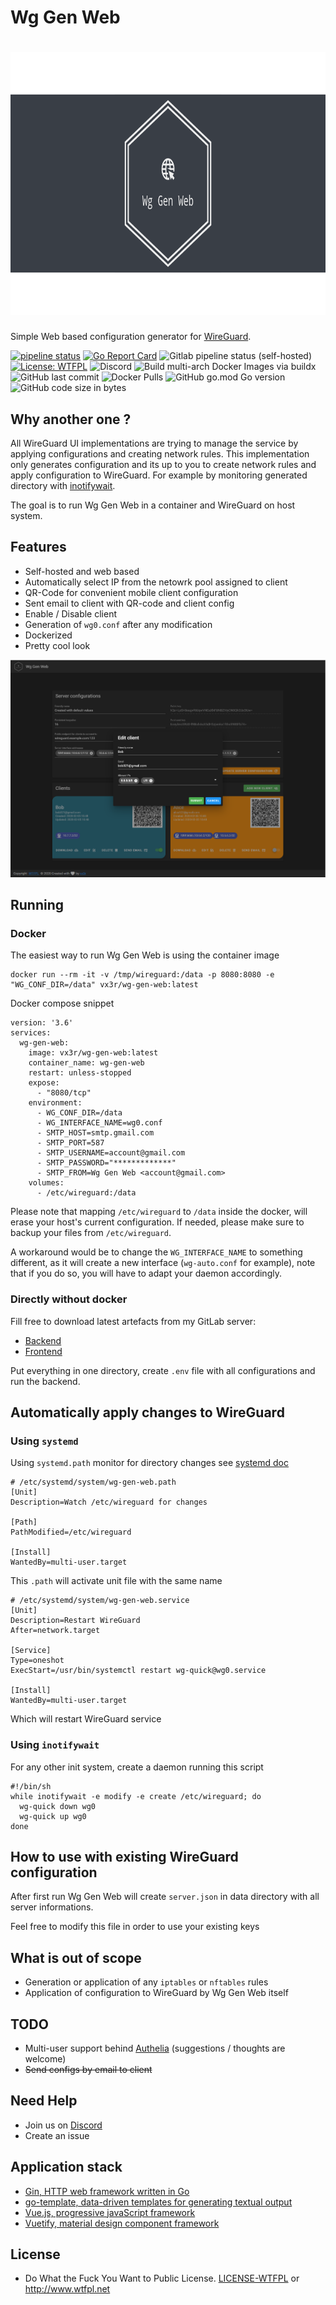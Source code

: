 # Wg Gen Web

<h1 align="center"><img height="420" src="./wg-gen-web_cover.png" alt="Simple Web based configuration generator for WireGuard"></h1>

Simple Web based configuration generator for [WireGuard](https://wireguard.com).

[![pipeline status](https://gitlab.127-0-0-1.fr/vx3r/wg-gen-web/badges/master/pipeline.svg)](https://gitlab.127-0-0-1.fr/vx3r/wg-gen-web/commits/master)
[![Go Report Card](https://goreportcard.com/badge/github.com/vx3r/wg-gen-web)](https://goreportcard.com/report/github.com/vx3r/wg-gen-web)
![Gitlab pipeline status (self-hosted)](https://img.shields.io/gitlab/pipeline/vx3r/wg-gen-web?gitlab_url=https%3A%2F%2Fgitlab.127-0-0-1.fr%2F)
[![License: WTFPL](https://img.shields.io/badge/License-WTFPL-brightgreen.svg)](http://www.wtfpl.net/about/)
![Discord](https://img.shields.io/discord/681699554189377567)
![Build multi-arch Docker Images via buildx](https://github.com/vx3r/wg-gen-web/workflows/Build%20multi-arch%20Docker%20Images%20via%20buildx/badge.svg)
![GitHub last commit](https://img.shields.io/github/last-commit/vx3r/wg-gen-web)
![Docker Pulls](https://img.shields.io/docker/pulls/vx3r/wg-gen-web)
![GitHub go.mod Go version](https://img.shields.io/github/go-mod/go-version/vx3r/wg-gen-web)
![GitHub code size in bytes](https://img.shields.io/github/languages/code-size/vx3r/wg-gen-web)

## Why another one ?

All WireGuard UI implementations are trying to manage the service by applying configurations and creating network rules.
This implementation only generates configuration and its up to you to create network rules and apply configuration to WireGuard.
For example by monitoring generated directory with [inotifywait](https://github.com/inotify-tools/inotify-tools/wiki). 

The goal is to run Wg Gen Web in a container and WireGuard on host system.

## Features

 * Self-hosted and web based
 * Automatically select IP from the netowrk pool assigned to client
 * QR-Code for convenient mobile client configuration
 * Sent email to client with QR-code and client config
 * Enable / Disable client
 * Generation of `wg0.conf` after any modification
 * Dockerized
 * Pretty cool look

![Screenshot](wg-gen-web_screenshot.png)

## Running

### Docker

The easiest way to run Wg Gen Web is using the container image
```
docker run --rm -it -v /tmp/wireguard:/data -p 8080:8080 -e "WG_CONF_DIR=/data" vx3r/wg-gen-web:latest
```
Docker compose snippet
```
version: '3.6'
services:
  wg-gen-web:
    image: vx3r/wg-gen-web:latest
    container_name: wg-gen-web
    restart: unless-stopped
    expose:
      - "8080/tcp"
    environment:
      - WG_CONF_DIR=/data
      - WG_INTERFACE_NAME=wg0.conf
      - SMTP_HOST=smtp.gmail.com
      - SMTP_PORT=587
      - SMTP_USERNAME=account@gmail.com
      - SMTP_PASSWORD="*************"
      - SMTP_FROM=Wg Gen Web <account@gmail.com>
    volumes:
      - /etc/wireguard:/data
```
Please note that mapping ```/etc/wireguard``` to ```/data``` inside the docker, will erase your host's current configuration.
If needed, please make sure to backup your files from ```/etc/wireguard```.

A workaround would be to change the ```WG_INTERFACE_NAME``` to something different, as it will create a new interface (```wg-auto.conf``` for example), note that if you do so, you will have to adapt your daemon accordingly.

### Directly without docker

Fill free to download latest artefacts from my GitLab server:
* [Backend](https://gitlab.127-0-0-1.fr/vx3r/wg-gen-web/-/jobs/artifacts/master/download?job=build-front)
* [Frontend](https://gitlab.127-0-0-1.fr/vx3r/wg-gen-web/-/jobs/artifacts/master/download?job=build-back)

Put everything in one directory, create `.env` file with all configurations and run the backend.

## Automatically apply changes to WireGuard

### Using ```systemd```
Using `systemd.path` monitor for directory changes see [systemd doc](https://www.freedesktop.org/software/systemd/man/systemd.path.html)
```
# /etc/systemd/system/wg-gen-web.path
[Unit]
Description=Watch /etc/wireguard for changes

[Path]
PathModified=/etc/wireguard

[Install]
WantedBy=multi-user.target
```
This `.path` will activate unit file with the same name
```
# /etc/systemd/system/wg-gen-web.service
[Unit]
Description=Restart WireGuard
After=network.target

[Service]
Type=oneshot
ExecStart=/usr/bin/systemctl restart wg-quick@wg0.service

[Install]
WantedBy=multi-user.target
```
Which will restart WireGuard service 

### Using ```inotifywait```
For any other init system, create a daemon running this script
```
#!/bin/sh
while inotifywait -e modify -e create /etc/wireguard; do
  wg-quick down wg0
  wg-quick up wg0
done
```

## How to use with existing WireGuard configuration

After first run Wg Gen Web will create `server.json` in data directory with all server informations.

Feel free to modify this file in order to use your existing keys

## What is out of scope

 * Generation or application of any `iptables` or `nftables` rules
 * Application of configuration to WireGuard by Wg Gen Web itself

## TODO

 * Multi-user support behind [Authelia](https://github.com/authelia/authelia) (suggestions / thoughts are welcome)
 * ~~Send configs by email to client~~

## Need Help

 * Join us on [Discord](https://discord.gg/fjx7gGJ)
 * Create an issue

## Application stack

 * [Gin, HTTP web framework written in Go](https://github.com/gin-gonic/gin)
 * [go-template, data-driven templates for generating textual output](https://golang.org/pkg/text/template/)
 * [Vue.js, progressive javaScript framework](https://github.com/vuejs/vue)
 * [Vuetify, material design component framework](https://github.com/vuetifyjs/vuetify)

## License

 * Do What the Fuck You Want to Public License. [LICENSE-WTFPL](LICENSE-WTFPL) or http://www.wtfpl.net
